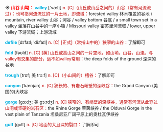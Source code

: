 ☀ <font color="red">**山谷 山坳：**</font>
<font color="sky blue">**valley**</font> ['vælɪ] 
<font color="#c00000">n. [C]（山丘或山岳之间的）山谷（常有河流流过）；也可指河流流过的一片土地，即流域：</font>forested valley 林木覆盖的谷地 / mountain, river valley 山谷；河谷 / valley bottom 谷底 / a small town set in a valley 坐落在山谷中的一座小镇 / Missouri valley 密苏里河流域 / lower, upper valley 下游流域；上游流域
           
<font color="sky blue">**defile**</font> [dɪˈfaɪl; ˈdi:faɪl]
<font color="#c00000">n. [C] [正式]（常指山中的）狭窄的山谷：</font>了解即可

<font color="sky blue">**fold**</font> [fəʊld] 
<font color="#c00000">n. [C] [英] 山丘或高山之间的一片空地，如山坳，山谷，山洼。与valley有交集的部分，远不如valley常用：</font>the deep folds of the ground 深深的谷地
                      
<font color="sky blue">**trough**</font> [trɒf; 美 trɔ:f]
<font color="#c00000">n. [C]（小山间的）槽谷：</font>了解即可

<font color="sky blue">**canyon**</font> [ˈkænjən]
<font color="#c00000">n. [C] 狭长的、有岩石峭壁的深峡谷：</font>the Grand Canyon (美国的)大峡谷

<font color="sky blue">**gorge**</font> [gɔ:dʒ; 美 gɔ:rdʒ]
<font color="#c00000">n. [C] 狭窄的、有峭壁的深峡谷，通常有河流从此穿过山间或坚硬的岩石区：</font>the Rhine Gorge 莱茵峡谷 / the Olduvai Gorge in the vast plain of Tanzania 坦桑尼亚广阔平原上的奥杜瓦伊峡谷

<font color="sky blue">**gulf**</font> [gʌlf]
<font color="#c00000">n. [C] 地面的大且深的裂口：</font>了解即可

